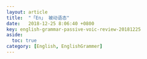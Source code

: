 ```yaml
---
layout: article
title:  "「En」 被动语态"
date:   2018-12-25 8:06:40 +0800
key: english-grammar-passive-voic-review-20181225
aside:
  toc: true
category: [English, EnglishGrammer]
---
```

